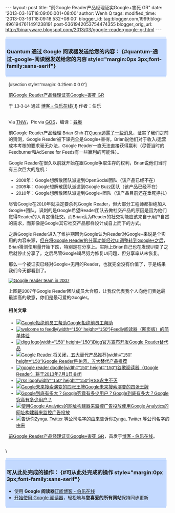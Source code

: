 --- layout: post title: "前Google Reader产品经理证实Google+害死 GR"
date: '2013-03-16T18:09:00.001+08:00' author: Wenh Q tags:
modified\_time: '2013-03-16T18:09:18.532+08:00' blogger\_id:
tag:blogger.com,1999:blog-4961947611491238191.post-5361942053754474355
blogger\_orig\_url:
http://binaryware.blogspot.com/2013/03/google-readergoogle-gr.html ---
<div
style="margin: 0px 2px; padding-top: 1px;    background-color: #c3d9ff; font-size: 1px !important;    line-height: 0px !important;">

 

</div>

<div
style="margin: 0px 1px; padding-top: 1px;    background-color: #c3d9ff; font-size: 1px !important;    line-height: 0px !important;">

 

</div>

<div style="padding: 4px; background-color: #c3d9ff;">

### Quantum 通过 Google 阅读器发送给您的内容： {#quantum-通过-google-阅读器发送给您的内容 style="margin:0px 3px;font-family:sans-serif"}

</div>

<div
style="margin: 0px 1px; padding-top: 1px;    background-color: #c3d9ff; font-size: 1px !important;    line-height: 0px !important;">

 

</div>

<div
style="margin: 0px 2px; padding-top: 1px;    background-color: #c3d9ff; font-size: 1px !important;    line-height: 0px !important;">

 

</div>

<div
style="font-family:sans-serif;overflow:auto;width:100%;margin: 0px 10px">

 {#section style="margin: 0.25em 0 0 0"}

<div>

[前Google Reader产品经理证实Google+害死
GR](http://blog.jobbole.com/35939/?utm_source=rss&utm_medium=rss&utm_campaign=%25e5%2589%258dgoogle-reader%25e4%25ba%25a7%25e5%2593%2581%25e7%25bb%258f%25e7%2590%2586%25e8%25af%2581%25e5%25ae%259egoogle%25e5%25ae%25b3%25e6%25ad%25bb-gr)

</div>

<div style="margin-bottom: 0.5em">

于 13-3-14 通过 [博客 - 伯乐在线](http://blog.jobbole.com){.f}
作者：伯乐

</div>

\
Via [TNW](http://thenextweb.com/google/2013/03/14/former-google-reader-product-manager-confirms-our-suspicions-its-demise-is-all-about-google/)，Pic
via [GOS](http://googlesystem.blogspot.com/2013/03/no-more-google-reader.html)，编译：[谷奥](http://www.guao.hk/posts/former-google-reader-product-manager-confirms-our-suspicions-its-demise-is-all-about-google-plus.html)

前Google Reader产品经理 Brian
Shih [在Quora透露了一些消息](https://www.quora.com/Google-Reader-Shut-Down-March-2013/Why-is-Google-killing-Google-Reader)，证实了我们之前的猜测，Google
Reader被下课完全是Google+害得。Brian说他们对于收入/运营成本考核的要求毫无办法，Google
Reader一直无法直接获得赢利（尽管当时的Feedburner和AdSense for
Feeds有一些赢利的可能性）。

Google
Reader在很久以前就开始在跟Google争取生存的权利，Brian说他们当时有三次巨大的危机：

-   2008年：Google想解散团队派遣到OpenSocial团队（该产品已经不在）
-   2009年：Google想解散团队派遣到Google Buzz团队（该产品已经不在）
-   2010年：Google想解散团队派遣到Google+团队（该产品目前还在垂死挣扎）

尽管Google在2010年就决定要杀死Google
Reader，但大部分工程师都拒绝加入Google+团队。讽刺的是Google希望Reader团队去做社交产品的原因是因为他们觉得Reader的人肯定懂社交。而Brian认为Reader的社交功能应该来自于用户自然的需求，而非像是Google其它社交产品那样设计成自上而下的方式。

之后Google
Reader进入了维护期因为Google认为Reader对Google+来说是个实用的内容来源，[但在将Google
Reader的分享功能经过UI调整转到Google+之后](http://www.guao.hk/posts/google-reader-replaces-like-and-share-with-plusone.html)，Brian猜测使用量开始下跌，特别是在分享上。实际上Brian自己也在发现UI变了之后就停止分享了。之后尽管Google竭尽努力修复UI问题，但分享率从未恢复。

那么一个被证实已经对Google+无用的Reader，也就完全没有价值了，于是结果我们今天都看到了。

[![Google reader team in
2007](http://blog.jobbole.com/wp-content/uploads/2013/03/Google-reader-team-in-2007.jpg "Google reader team in 2007")](http://blog.jobbole.com/wp-content/uploads/2013/03/Google-reader-team-in-2007.jpg "Google reader team in 2007")

上图是2007年Google
Reader团队成员大合照，让我仅代表我个人向他们表达最最崇高的敬意，你们是最可爱的Googler。

#### 相关文章

-   [![Google拒绝前员工帮助](http://blog.jobbole.com/wp-content/uploads/2011/11/Google-logo.jpg)](http://blog.jobbole.com/5404/)[Google拒绝前员工帮助](http://blog.jobbole.com/5404/)
-   [![welcome to
    feedly](http://blog.jobbole.com/wp-content/uploads/2013/03/welcome-to-feedly-150x150.png){width="150"
    height="150"}](http://blog.jobbole.com/35970/)[Feedly阅读器（网页版）的简单体验](http://blog.jobbole.com/35970/)
-   [![digg
    logo](http://blog.jobbole.com/wp-content/uploads/2013/03/digg-logo-blue-150x150.jpg){width="150"
    height="150"}](http://blog.jobbole.com/35953/)[Digg官方宣布开发Google
    Reader替代品](http://blog.jobbole.com/35953/)
-   [![Google Reader
    将关闭，五大替代产品推荐](http://blog.jobbole.com/wp-content/uploads/2013/03/58-150x150.jpg){width="150"
    height="150"}](http://blog.jobbole.com/35908/)[Google
    Reader将关闭，五大替代产品推荐](http://blog.jobbole.com/35908/)
-   [![google reader
    doodle](http://blog.jobbole.com/wp-content/uploads/2013/03/google-reader-doodle-150x150.jpeg){width="150"
    height="150"}](http://blog.jobbole.com/35836/)[谷歌阅读器（Google
    Reader）将于2013年7月1日关闭](http://blog.jobbole.com/35836/)
-   [![rss
    logo](http://blog.jobbole.com/wp-content/uploads/2012/04/rss-logo--150x150.jpg){width="150"
    height="150"}](http://blog.jobbole.com/18436/)[RSS永生不灭](http://blog.jobbole.com/18436/)
-   [![Google未来搜索演变的四张王牌
    ](http://blog.jobbole.com/wp-content/uploads/2011/11/Google-logo.jpg)](http://blog.jobbole.com/9291/)[Google未来搜索演变的四张王牌](http://blog.jobbole.com/9291/)
-   [![Google到底有多大？Google究竟有多少用户？](http://blog.jobbole.com/wp-content/plugins/wordpress-23-related-posts-plugin/static/thumbs/10.jpg)](http://blog.jobbole.com/647/)[Google到底有多大？Google究竟有多少用户？](http://blog.jobbole.com/647/)
-   [![使用Google
    Analytics的网址构建器来监控广告投放](http://blog.jobbole.com/wp-content/uploads/2011/11/Google-logo.jpg)](http://blog.jobbole.com/7618/)[使用Google
    Analytics的网址构建器来监控广告投放](http://blog.jobbole.com/7618/)
-   [![告诉你Zynga, Twitter
    等公司名字的由来](http://blog.jobbole.com/wp-content/plugins/wordpress-23-related-posts-plugin/static/thumbs/14.jpg)](http://blog.jobbole.com/1091/)[告诉你Zynga,
    Twitter 等公司名字的由来](http://blog.jobbole.com/1091/)

[前Google Reader产品经理证实Google+害死
GR](http://blog.jobbole.com/35939/)，首发于[博客 -
伯乐在线](http://blog.jobbole.com)。

</div>

\
<div
style="margin: 0px 2px; padding-top: 1px;    background-color: #c3d9ff; font-size: 1px !important;    line-height: 0px !important;">

 

</div>

<div
style="margin: 0px 1px; padding-top: 1px;    background-color: #c3d9ff; font-size: 1px !important;    line-height: 0px !important;">

 

</div>

<div style="padding: 4px; background-color: #c3d9ff;">

### 可从此处完成的操作： {#可从此处完成的操作 style="margin:0px 3px;font-family:sans-serif"}

-   使用 **Google 阅读器**[订阅博客 -
    伯乐在线](http://www.google.com/reader/view/feed%2Fhttp%3A%2F%2Fblog.jobbole.com%2Ffeed%2F?source=email)
-   [开始使用 Google
    阅读器](http://www.google.com/reader/?source=email)，轻松地与**您喜爱的所有网站**保持同步更新

</div>

<div
style="margin: 0px 1px; padding-top: 1px;    background-color: #c3d9ff; font-size: 1px !important;    line-height: 0px !important;">

 

</div>

<div
style="margin: 0px 2px; padding-top: 1px;    background-color: #c3d9ff; font-size: 1px !important;    line-height: 0px !important;">

 

</div>
